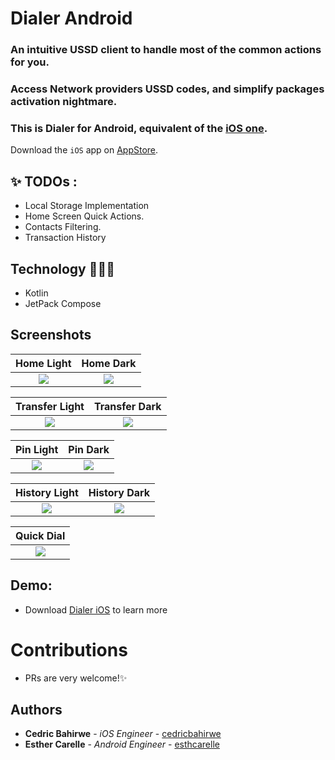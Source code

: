 # Dialer Android
### An intuitive USSD client to handle most of the common actions for you.
### Access Network providers USSD codes, and simplify packages activation nightmare.
### This is Dialer for Android, equivalent of the [iOS one](https://github.com/cedricbahirwe/dialer).

Download the `iOS` app on [AppStore](https://apps.apple.com/ke/app/dial-it/id1591756747).

## ✨ TODOs :
- Local Storage Implementation
- Home Screen Quick Actions.
- Contacts Filtering.
- Transaction History

## Technology 🧑🏽‍💻

- Kotlin
- JetPack Compose

## Screenshots
Home Light                 |  Home Dark
:-------------------------:|:-------------------------:
![](https://user-images.githubusercontent.com/49038614/213887405-c9c9d305-b34b-490e-865f-080d3bf5a155.png)  |  ![](https://user-images.githubusercontent.com/49038614/213887420-689701b7-d2db-4161-a878-012226e0ddef.png)

Transfer Light                   |  Transfer Dark
:-------------------------:|:-------------------------:
![](https://user-images.githubusercontent.com/49038614/213924135-629c16f9-ab13-4b25-9c8f-7259999e0bee.png)  |  ![](https://user-images.githubusercontent.com/49038614/213924287-3d9f67b9-7027-46ac-be5c-3288af9d9052.png)

Pin Light                   |  Pin Dark
:-------------------------:|:-------------------------:
![](https://user-images.githubusercontent.com/49038614/214170724-30b032bd-467c-4a79-88de-6dd1cc558a82.png)  |  ![](https://user-images.githubusercontent.com/49038614/214170688-0b7c159e-7b48-4828-a7a8-54ce1ea44096.png)

History Light                   |  History Dark
:-------------------------:|:-------------------------:
![](https://user-images.githubusercontent.com/49038614/214687221-73084d51-b956-480f-b005-92b6fa5be5f1.png)  |  ![](https://user-images.githubusercontent.com/49038614/214687173-1dc10036-92c7-4dd8-8fa2-229ed27ec332.png)

Quick Dial                 | 
:-------------------------:|
![](https://user-images.githubusercontent.com/49038614/214670353-327b788d-57d5-4e7c-b4f0-cfe74ce35dad.png)  |

## Demo:
* Download [Dialer iOS](https://apps.apple.com/ke/app/dial-it/id1591756747) to learn more

# Contributions

- PRs are very welcome!✨

## Authors

* **Cedric Bahirwe** - *iOS Engineer* - [cedricbahirwe](https://github.com/cedricbahirwe)
* **Esther Carelle** - *Android Engineer* - [esthcarelle](https://github.com/esthcarelle)
